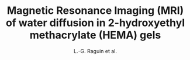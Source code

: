 ---
cat: ciel
subcat: neurophysics
bestof: false
author: L.-G. Raguin et al.
title: Magnetic Resonance Imaging (MRI) of water diffusion in 2-hydroxyethyl methacrylate (HEMA) gels
journal: Materials Science of Water Purification (Mater. Res. Soc. Symp. Proc., Warrendale, PA)
year: 2006
type: article
---